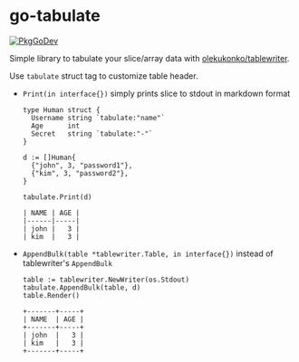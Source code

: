 # go-tabulate

[![PkgGoDev](https://pkg.go.dev/badge/aca/go-tabulate)](https://pkg.go.dev/aca/go-tabulate)

Simple library to tabulate your slice/array data with [olekukonko/tablewriter](https://github.com/olekukonko/tablewriter).

Use `tabulate` struct tag to customize table header.


- `Print(in interface{})` simply prints slice to stdout in markdown format
  ```
  type Human struct {
    Username string `tabulate:"name"`
    Age      int 
    Secret   string `tabulate:"-"`
  }

  d := []Human{
    {"john", 3, "password1"},
    {"kim", 3, "password2"},
  }

  tabulate.Print(d)
  ```

  ```
  | NAME | AGE |
  |------|-----|
  | john |   3 |
  | kim  |   3 |
  ```


- `AppendBulk(table *tablewriter.Table, in interface{})` instead of tablewriter's `AppendBulk`
  ```
  table := tablewriter.NewWriter(os.Stdout)
  tabulate.AppendBulk(table, d)
  table.Render()
  ```
  ```
  +-------+-----+
  | NAME  | AGE |
  +-------+-----+
  | john  |   3 |
  | kim   |   3 |
  +-------+-----+
  ```
